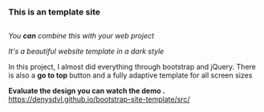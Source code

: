 ### This is an  template site  <h2>
        
_You **can** combine this with your web project_

*It's a beautiful website template in a dark style*

In this project, I almost did everything through bootstrap and jQuery.
There is also a **go to top** button and a fully adaptive template for all screen sizes 

**Evaluate the design you can watch the demo .**
https://denysdvl.github.io/bootstrap-site-template/src/
